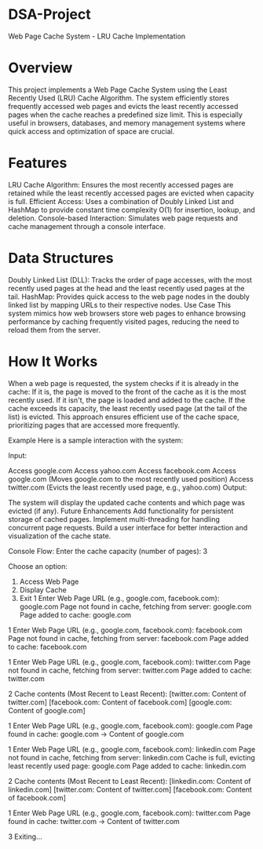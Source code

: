 # DSA-Project
Web Page Cache System - LRU Cache Implementation

# Overview
This project implements a Web Page Cache System using the Least Recently Used (LRU) Cache Algorithm. The system efficiently stores frequently accessed web pages and evicts the least recently accessed pages when the cache reaches a predefined size limit. This is especially useful in browsers, databases, and memory management systems where quick access and optimization of space are crucial.

# Features
LRU Cache Algorithm: Ensures the most recently accessed pages are retained while the least recently accessed pages are evicted when capacity is full.
Efficient Access: Uses a combination of Doubly Linked List and HashMap to provide constant time complexity 
O(1) for insertion, lookup, and deletion.
Console-based Interaction: Simulates web page requests and cache management through a console interface.

# Data Structures
Doubly Linked List (DLL): Tracks the order of page accesses, with the most recently used pages at the head and the least recently used pages at the tail.
HashMap: Provides quick access to the web page nodes in the doubly linked list by mapping URLs to their respective nodes.
Use Case
This system mimics how web browsers store web pages to enhance browsing performance by caching frequently visited pages, reducing the need to reload them from the server.

# How It Works
When a web page is requested, the system checks if it is already in the cache:
If it is, the page is moved to the front of the cache as it is the most recently used.
If it isn't, the page is loaded and added to the cache.
If the cache exceeds its capacity, the least recently used page (at the tail of the list) is evicted.
This approach ensures efficient use of the cache space, prioritizing pages that are accessed more frequently.

Example
Here is a sample interaction with the system:

Input:

Access google.com
Access yahoo.com
Access facebook.com
Access google.com (Moves google.com to the most recently used position)
Access twitter.com (Evicts the least recently used page, e.g., yahoo.com)
Output:

The system will display the updated cache contents and which page was evicted (if any).
Future Enhancements
Add functionality for persistent storage of cached pages.
Implement multi-threading for handling concurrent page requests.
Build a user interface for better interaction and visualization of the cache state.

Console Flow:
Enter the cache capacity (number of pages): 3

Choose an option:
1. Access Web Page
2. Display Cache
3. Exit
1
Enter Web Page URL (e.g., google.com, facebook.com): google.com
Page not found in cache, fetching from server: google.com
Page added to cache: google.com

1
Enter Web Page URL (e.g., google.com, facebook.com): facebook.com
Page not found in cache, fetching from server: facebook.com
Page added to cache: facebook.com

1
Enter Web Page URL (e.g., google.com, facebook.com): twitter.com
Page not found in cache, fetching from server: twitter.com
Page added to cache: twitter.com

2
Cache contents (Most Recent to Least Recent):
[twitter.com: Content of twitter.com] [facebook.com: Content of facebook.com] [google.com: Content of google.com]

1
Enter Web Page URL (e.g., google.com, facebook.com): google.com
Page found in cache: google.com -> Content of google.com

1
Enter Web Page URL (e.g., google.com, facebook.com): linkedin.com
Page not found in cache, fetching from server: linkedin.com
Cache is full, evicting least recently used page: google.com
Page added to cache: linkedin.com

2
Cache contents (Most Recent to Least Recent):
[linkedin.com: Content of linkedin.com] [twitter.com: Content of twitter.com] [facebook.com: Content of facebook.com]

1
Enter Web Page URL (e.g., google.com, facebook.com): twitter.com
Page found in cache: twitter.com -> Content of twitter.com

3
Exiting...
